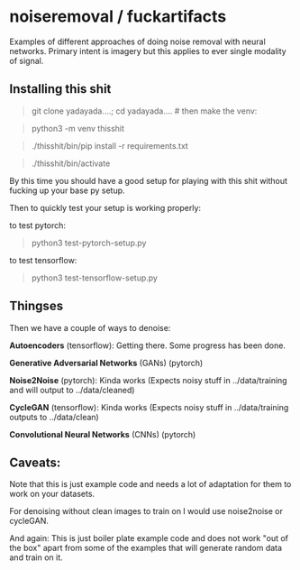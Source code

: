 # noiseremoval / fuckartifacts
Examples of different approaches of doing noise removal with neural networks. Primary intent is imagery but this applies to ever single modality of signal. 

## Installing this shit
> git clone yadayada....; cd yadayada.... # then make the venv:

> python3 -m venv thisshit

> ./thisshit/bin/pip install -r requirements.txt

> ./thisshit/bin/activate

By this time you should have a good setup for playing with this shit without fucking up your base py setup.


Then to quickly test your setup is working properly:

to test pytorch:
> python3 test-pytorch-setup.py

to test tensorflow:
> python3 test-tensorflow-setup.py


## Thingses
Then we have a couple of ways to denoise:


**Autoencoders** (tensorflow): Getting there. Some progress has been done.


**Generative Adversarial Networks** (GANs) (pytorch)


**Noise2Noise** (pytorch): Kinda works (Expects noisy stuff in ../data/training and will output to ../data/cleaned)


**CycleGAN** (tensorflow): Kinda works (Expects noisy stuff in ../data/training outputs to ../data/clean)


**Convolutional Neural Networks** (CNNs) (pytorch)



## Caveats:
Note that this is just example code and needs a lot of adaptation for them to work on your datasets.

For denoising without clean images to train on I would use noise2noise or cycleGAN.


And again: This is just boiler plate example code and does not work "out of the box" apart from some of the examples that will generate random data and train on it.

